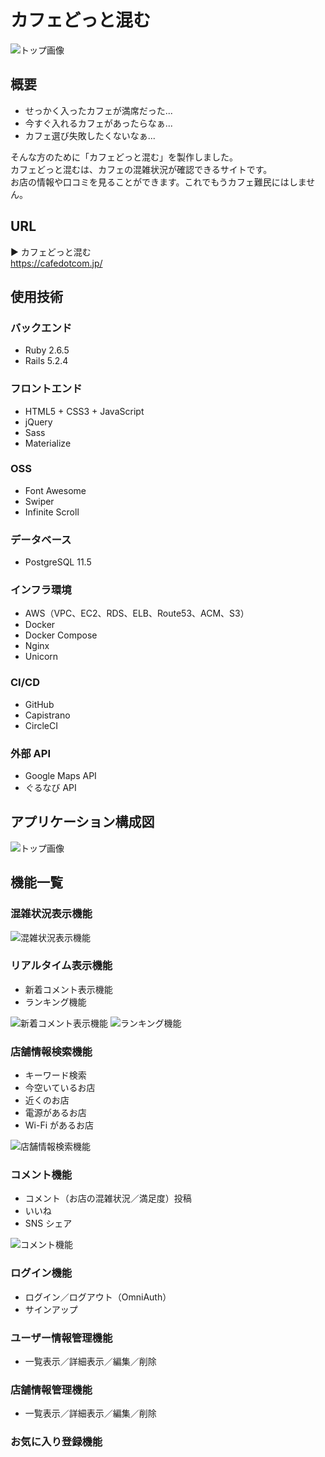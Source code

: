 # カフェどっと混む

![トップ画像](.resources/top.png)

## 概要

- せっかく入ったカフェが満席だった...
- 今すぐ入れるカフェがあったらなぁ...
- カフェ選び失敗したくないなぁ...

そんな方のために「カフェどっと混む」を製作しました。  
カフェどっと混むは、カフェの混雑状況が確認できるサイトです。  
お店の情報や口コミを見ることができます。これでもうカフェ難民にはしません。

## URL

▶ カフェどっと混む  
https://cafedotcom.jp/

## 使用技術

### バックエンド

- Ruby 2.6.5
- Rails 5.2.4

### フロントエンド

- HTML5 + CSS3 + JavaScript
- jQuery
- Sass
- Materialize

### OSS

- Font Awesome
- Swiper
- Infinite Scroll

### データベース

- PostgreSQL 11.5

### インフラ環境

- AWS（VPC、EC2、RDS、ELB、Route53、ACM、S3）
- Docker
- Docker Compose
- Nginx
- Unicorn

### CI/CD

- GitHub
- Capistrano
- CircleCI

### 外部 API

- Google Maps API
- ぐるなび API

## アプリケーション構成図

![トップ画像](.resources/application_diagram.png)

## 機能一覧

### 混雑状況表示機能

![混雑状況表示機能](.resources/shop_status.gif)

### リアルタイム表示機能

- 新着コメント表示機能
- ランキング機能

![新着コメント表示機能](.resources/new_comments.png)
![ランキング機能](.resources/search_menu.png)

### 店舗情報検索機能

- キーワード検索
- 今空いているお店
- 近くのお店
- 電源があるお店
- Wi-Fi があるお店

![店舗情報検索機能](.resources/search_menu.png)

### コメント機能

- コメント（お店の混雑状況／満足度）投稿
- いいね
- SNS シェア

![コメント機能](.resources/shop_comments.png)

### ログイン機能

- ログイン／ログアウト（OmniAuth）
- サインアップ

### ユーザー情報管理機能

- 一覧表示／詳細表示／編集／削除

### 店舗情報管理機能

- 一覧表示／詳細表示／編集／削除

### お気に入り登録機能
